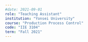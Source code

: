 ```yaml
---
#date: 2021-09-01
role: "Teaching Assistant"
institution: "Yonsei University"
course: "Production Process Control"
code: "IIE 3104"
term: "Fall 2021"
---
```

